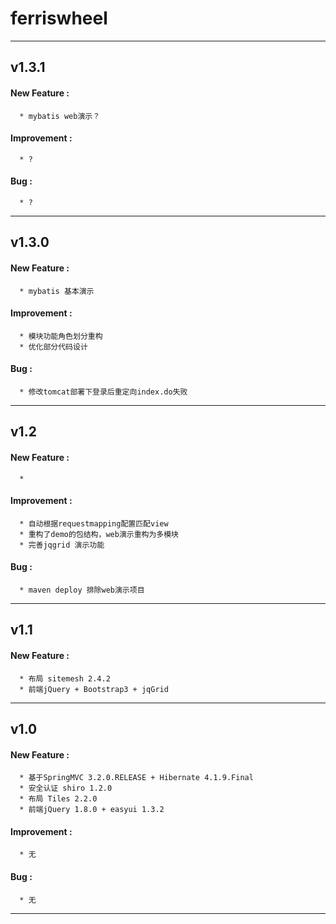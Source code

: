 # ferriswheel

---
## v1.3.1
#### New Feature :
      * mybatis web演示？
#### Improvement :
      * ?
#### Bug :
	  * ?

---
## v1.3.0
#### New Feature :
      * mybatis 基本演示
#### Improvement :
      * 模块功能角色划分重构
      * 优化部分代码设计
#### Bug :
	  * 修改tomcat部署下登录后重定向index.do失败

---
## v1.2
#### New Feature :
      * 
#### Improvement :
      * 自动根据requestmapping配置匹配view
      * 重构了demo的包结构，web演示重构为多模块
      * 完善jqgrid 演示功能
#### Bug :
	  * maven deploy 排除web演示项目

---
## v1.1
#### New Feature :
      * 布局 sitemesh 2.4.2
      * 前端jQuery + Bootstrap3 + jqGrid

---
## v1.0
 
#### New Feature :
      * 基于SpringMVC 3.2.0.RELEASE + Hibernate 4.1.9.Final
      * 安全认证 shiro 1.2.0
      * 布局 Tiles 2.2.0
      * 前端jQuery 1.8.0 + easyui 1.3.2
  
#### Improvement :
      * 无
      
#### Bug :
      * 无
---
 